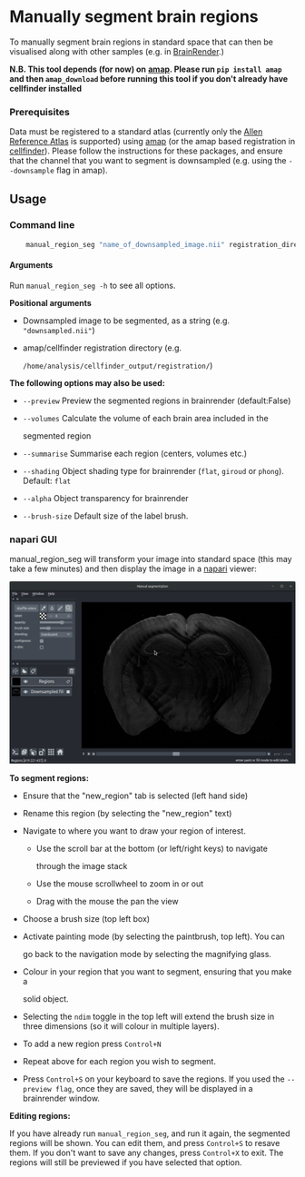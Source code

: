 # Manually segment brain regions

To manually segment brain regions in standard space that can then be visualised along with other samples \(e.g. in [BrainRender](https://github.com/BrancoLab/BrainRender).\)

**N.B. This tool depends \(for now\) on** [**amap**](https://github.com/SainsburyWellcomeCentre/amap)**. Please run `pip install amap` and then `amap_download` before running this tool if you don't already have cellfinder installed**

### Prerequisites

Data must be registered to a standard atlas \(currently only the [Allen Reference Atlas](http://mouse.brain-map.org/) is supported\) using [amap](https://github.com/SainsburyWellcomeCentre/amap-python) \(or the amap based registration in [cellfinder](https://github.com/SainsburyWellcomeCentre/cellfinder)\). Please follow the instructions for these packages, and ensure that the channel that you want to segment is downsampled \(e.g. using the `--downsample` flag in amap\).

## Usage

### Command line

```bash
    manual_region_seg "name_of_downsampled_image.nii" registration_directory
```

#### Arguments

Run `manual_region_seg -h` to see all options.

**Positional arguments**

* Downsampled image to be segmented, as a string \(e.g. `"downsampled.nii"`\)
* amap/cellfinder registration directory \(e.g. 

  `/home/analysis/cellfinder_output/registration/`\)

**The following options may also be used:**

* `--preview` Preview the segmented regions in brainrender \(default:False\)
* `--volumes` Calculate the volume of each brain area included in the 

  segmented region

* `--summarise` Summarise each region \(centers, volumes etc.\)
* `--shading` Object shading type for brainrender \(`flat`, `giroud` or `phong`\). Default: `flat`
* `--alpha` Object transparency for brainrender
* `--brush-size` Default size of the label brush.

### napari GUI

manual\_region\_seg will transform your image into standard space \(this may take a few minutes\) and then display the image in a [napari](https://github.com/napari/napari) viewer:

![manual\_seg\_window](https://raw.githubusercontent.com/SainsburyWellcomeCentre/neuro/master/resources/manual_segmentation_window.png)

**To segment regions:**

* Ensure that the "new\_region" tab is selected \(left hand side\)
* Rename this region \(by selecting the "new\_region" text\)
* Navigate to where you want to draw your region of interest.
  * Use the scroll bar at the bottom \(or left/right keys\) to navigate 

    through the image stack

  * Use the mouse scrollwheel to zoom in or out
  * Drag with the mouse the pan the view
* Choose a brush size \(top left box\)
* Activate painting mode \(by selecting the paintbrush, top left\). You can 

  go back to the navigation mode by selecting the magnifying glass.

* Colour in your region that you want to segment, ensuring that you make a 

  solid object. 

* Selecting the `ndim` toggle in the top left will extend the brush size in three dimensions \(so it will colour in multiple layers\).
* To add a new region press `Control+N`
* Repeat above for each region you wish to segment.
* Press `Control+S` on your keyboard to save the regions. If you used the `--preview flag`, once they are saved, they will be displayed in a brainrender window.

**Editing regions:**

If you have already run `manual_region_seg`, and run it again, the segmented regions will be shown. You can edit them, and press `Control+S` to resave them. If you don't want to save any changes, press `Control+X` to exit. The regions will still be previewed if you have selected that option.

